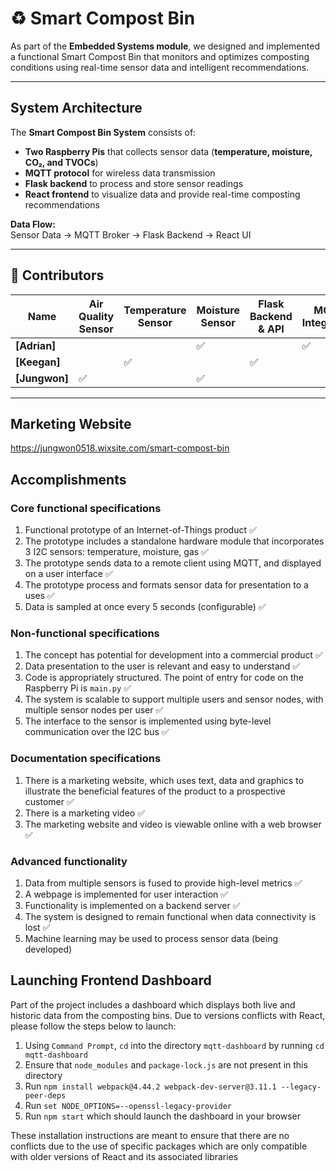 # ♻️ Smart Compost Bin

As part of the **Embedded Systems module**, we designed and implemented a functional Smart Compost Bin that monitors and optimizes composting conditions using real-time sensor data and intelligent recommendations. 

---
## System Architecture
The **Smart Compost Bin System** consists of:  
- **Two Raspberry Pis** that collects sensor data (**temperature, moisture, CO₂, and TVOCs**)
- **MQTT protocol** for wireless data transmission
- **Flask backend** to process and store sensor readings
- **React frontend** to visualize data and provide real-time composting recommendations  

**Data Flow:**  
Sensor Data →  MQTT Broker → Flask Backend → React UI

---

## 📝 Contributors

| Name          | Air Quality Sensor | Temperature Sensor | Moisture Sensor | Flask Backend & API | MQTT Integration | React Frontend | Documentation |
| ------------- | ------------------ | ------------------ | --------------- | ------------------- | ---------------- | -------------- | ------------- |
| **[Adrian]**  |                    |                    | ✅               |                     | ✅                | ✅              | ✅             |
| **[Keegan]**  |                    | ✅                  |                 | ✅                   |                  | ✅              | ✅             |
| **[Jungwon]** | ✅                  |                    | ✅               |                     |                  | ✅              | ✅             |

---
## Marketing Website

https://jungwon0518.wixsite.com/smart-compost-bin


## Accomplishments
### Core functional specifications
1. Functional prototype of an Internet-of-Things product ✅
2. The prototype includes a standalone hardware module that incorporates 3 I2C sensors: temperature, moisture, gas ✅
3. The prototype sends data to a remote client using MQTT, and displayed on a user interface ✅
4. The prototype process and formats sensor data for presentation to a uses ✅
5. Data is sampled at once every 5 seconds (configurable) ✅
### Non-functional specifications
 1. The concept has potential for development into a commercial product ✅
 2. Data presentation to the user is relevant and easy to understand ✅
 3. Code is appropriately structured. The point of entry for code on the Raspberry Pi is `main.py` ✅
 4. The system is scalable to support multiple users and sensor nodes, with multiple sensor nodes per user ✅
 5. The interface to the sensor is implemented using byte-level communication over the I2C bus ✅
### Documentation specifications
 1. There is a marketing website, which uses text, data and graphics to illustrate the beneficial features of the product to a prospective customer ✅
 2. There is a marketing video ✅
 3. The marketing website and video is viewable online with a web browser ✅
### Advanced functionality
1. Data from multiple sensors is fused to provide high-level metrics ✅
2. A webpage is implemented for user interaction ✅
3. Functionality is implemented on a backend server ✅
4. The system is designed to remain functional when data connectivity is lost ✅
5. Machine learning may be used to process sensor data (being developed)

## Launching Frontend Dashboard

Part of the project includes a dashboard which displays both live and historic data from the composting bins. Due to versions conflicts with React, please follow the steps below to launch:

1. Using `Command Prompt`, `cd` into the directory `mqtt-dashboard` by running `cd mqtt-dashboard`
2. Ensure that `node_modules` and `package-lock.js` are not present in this directory
3. Run `npm install webpack@4.44.2 webpack-dev-server@3.11.1 --legacy-peer-deps`
4. Run `set NODE_OPTIONS=--openssl-legacy-provider`
5. Run `npm start` which should launch the dashboard in your browser

These installation instructions are meant to ensure that there are no conflicts due to the use of specific packages which are only compatible with older versions of React and its associated libraries

